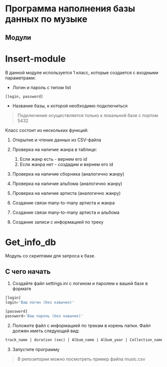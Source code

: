 # Программа наполнения базы данных по музыке

## Модули
# Insert-module
В данной модуле используется 1 класс, которые создается с входными параметрами:
* Логин и пароль с типом list
```python
[login, password]
```
* Название базы, к которой необходимо подключиться
  
> Подключение осуществляется только к локальной базе с портом 5432

Класс состоит из нескольких функций:
1. Открытие и чтение данных из CSV-файла
1. Проверка на наличие жанра в таблице:
    1. Если жанр есть - вернем его id
    1. Если жанра нет - создадим и вернем его id
    
1. Проверка на наличие сборника (аналогично жанру)
1. Проверка на наличие альбома (аналогично жанру)
1. Проверка на наличие артиста (аналогично жанру)
1. Создание связи many-to-many артиста и жанра
1. Создание связи many-to-many артиста и альбома
1. Создание записи с информацией по треку

# Get_info_db
Модуль со скриптами для запроса к базе.

## С чего начать
1. Создайте файл settings.ini с логином и паролем к вашей базе в формате
```python
[login]
login='Ваш логин (без кавычек)'

[password]
password='Ваш пароль (без кавычек)'
```
2. Положите файл с информацией по трекам в корень папки. Файл должен иметь следующий вид:
```txt
track_name | duration (sec) | Album_name | Album_year | Collection_name | Collection_year | Genre | Artist
```
3. Запустите программу

> В репозитории можно посмотреть пример файла music.csv